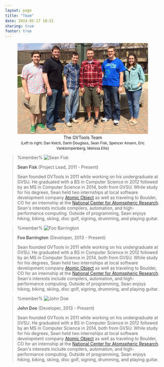 ```yaml
---
layout: page
title: "Team"
date: 2014-05-17 18:21
sharing: true
footer: true
---
```


<figure>
<img src="/images/team/team.jpg" alt="GVTools Team" usemap="#team-map" />
<figcaption style="text-align: center">The GVTools Team<br /><small>(Left to right: Dan Kelch, Darin Douglass, Sean Fisk, Spencer Amann, Eric Vanklompenberg, Melissa Ellis)</small></figcaption>
</figure>

<!-- Just an idea -->
<!-- <map name="team-map"> -->
<!-- <area href="#sean-fisk" alt="Dan Kelch" shape="poly" coords="250,103,216,109,197,132,187,150,190,210,204,246,187,266,111,295,86,314,67,342,56,407,36,453,48,466,66,591,101,677,101,753,137,775,137,773,167,934,177,1047,189,1101,170,1184,186,1221,210,1226,230,1220,387,1161,388,1140,326,1075,342,921,395,915,376,561,335,448,344,311,298,284,287,270,315,226,318,166,308,124,279,108" /> -->
<!-- </map> -->

<!-- Class block is a Discount extension; see http://www.pell.portland.or.us/~orc/Code/discount/#Language.extensions -->

> %member%
> <img src="http://placekitten.com/200/200" alt="Sean Fisk" class="left" /><p class="name"><a id="sean-fisk">Sean Fisk</a>  (Project Lead, 2011 - Present)</p>
> Sean founded GVTools in 2011 while working on his undergraduate at GVSU. He graduated with a BS in Computer Science in 2012 followed by an MS in Computer Science in 2014, both from GVSU. While study for his degrees, Sean held two internships at local software development company [Atomic Object][ao] as well as traveling to Boulder, CO for an internship at the [National Center for Atomspheric Research][ncar]. Sean's interests include compilers, automation, and high-performance computing. Outside of programming, Sean enjoys hiking, biking, skiing, disc golf, signing, drumming, and playing guitar.

[ao]: http://atomicobject.com/
[ncar]: http://ncar.ucar.edu/

<!-- This comment serves to break up the block quote -->
> %member%
> <img src="http://placekitten.com/200/200" alt="Foo Barrington" class="right" /><p class="name"><strong>Foo Barrington</strong>  (Developer, 2013 - Present)</p>
> Sean founded GVTools in 2011 while working on his undergraduate at GVSU. He graduated with a BS in Computer Science in 2012 followed by an MS in Computer Science in 2014, both from GVSU. While study for his degrees, Sean held two internships at local software development company [Atomic Object][ao] as well as traveling to Boulder, CO for an internship at the [National Center for Atomspheric Research][ncar]. Sean's interests include compilers, automation, and high-performance computing. Outside of programming, Sean enjoys hiking, biking, skiing, disc golf, signing, drumming, and playing guitar.

<!-- This comment serves to break up the block quote -->
> %member%
> <img src="http://placekitten.com/200/200" alt="John Doe" class="left" /><p class="name"><strong>John Doe</strong>  (Developer, 2013 - Present)</p>
> Sean founded GVTools in 2011 while working on his undergraduate at GVSU. He graduated with a BS in Computer Science in 2012 followed by an MS in Computer Science in 2014, both from GVSU. While study for his degrees, Sean held two internships at local software development company [Atomic Object][ao] as well as traveling to Boulder, CO for an internship at the [National Center for Atomspheric Research][ncar]. Sean's interests include compilers, automation, and high-performance computing. Outside of programming, Sean enjoys hiking, biking, skiing, disc golf, signing, drumming, and playing guitar.
